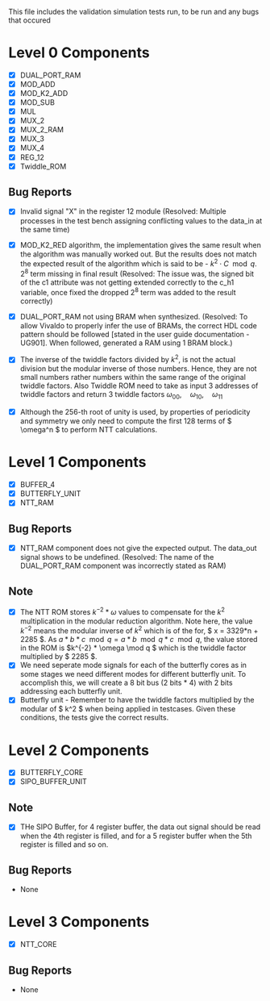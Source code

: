 <!-- Contains validation tests run -->
This file includes the validation simulation tests run, to be run and any bugs that occured

# Level 0 Components
- [x] DUAL_PORT_RAM
- [x] MOD_ADD
- [x] MOD_K2_ADD
- [x] MOD_SUB
- [x] MUL
- [x] MUX_2
- [x] MUX_2_RAM
- [x] MUX_3
- [x] MUX_4
- [x] REG_12
- [x] Twiddle_ROM

## Bug Reports
- [x] Invalid signal "X" in the register 12 module (Resolved: Multiple processes in the test bench assigning conflicting values to the data_in at the same time)
- [x] MOD_K2_RED algorithm, the implementation gives the same result when the algorithm was manually worked out. But the results does not match the expected result of the algorithm which is said to be - $k^2 \cdot C \mod q$. $2^8$ term missing in final result (Resolved: The issue was, the signed bit of the c1 attribute was not getting extended correctly to the c_h1 variable, once fixed the dropped $2^8$ term was added to the result correctly)
- [x] DUAL_PORT_RAM not using BRAM when synthesized. (Resolved: To allow Vivaldo to properly infer the use of BRAMs, the correct HDL code pattern should be followed [stated in the user guide documentation - UG901]. When followed, generated a RAM using 1 BRAM block.)
- [x] The inverse of the twiddle factors divided by $k^2$, is not the actual division but the modular inverse of those numbers. Hence, they are not small numbers rather numbers within the same range of the original twiddle factors. Also Twiddle ROM need to take as input 3 addresses of twiddle factors and return 3 twiddle factors $\omega_{00},\quad \omega_{10}, \quad \omega_{11}$
- [x] Although the 256-th root of unity is used, by properties of periodicity and symmetry we only need to compute the first 128 terms of $ \omega^n $ to perform NTT calculations.


# Level 1 Components
- [x] BUFFER_4
- [x] BUTTERFLY_UNIT
- [x] NTT_RAM

## Bug Reports
- [x] NTT_RAM component does not give the expected output. The data_out signal shows to be undefined. (Resolved: The name of the DUAL_PORT_RAM component was incorrectly stated as RAM)

## Note
- [x] The NTT ROM stores $k^{-2} * \omega$ values to compensate for the $k^2$ multiplication in the modular reduction algorithm. Note here, the value $k^{-2}$ means the modular inverse of $k^2$ which is of the for, $ x = 3329*n + 2285 $. As $a*b*c \mod q = a*b \mod q * c \mod q$, the value stored in the ROM is $k^{-2} * \omega  \mod q $ which is the twiddle factor multiplied by $ 2285 $.
- [x] We need seperate mode signals for each of the butterfly cores as in some stages we need different modes for different butterfly unit. To accomplish this, we will create a 8 bit bus (2 bits * 4) with 2 bits addressing each butterfly unit.
- [x] Butterfly unit - Remember to have the twiddle factors multiplied by the modular of $ k^2 $ when being applied in testcases. Given these conditions, the tests give the correct results.

# Level 2 Components
- [x] BUTTERFLY_CORE
- [x] SIPO_BUFFER_UNIT

## Note
- [x] THe SIPO Buffer, for 4 register buffer, the data out signal should be read when the 4th register is filled, and for a 5 register buffer when the 5th register is filled and so on.

## Bug Reports
- None

# Level 3 Components
- [x] NTT_CORE

## Bug Reports
- None